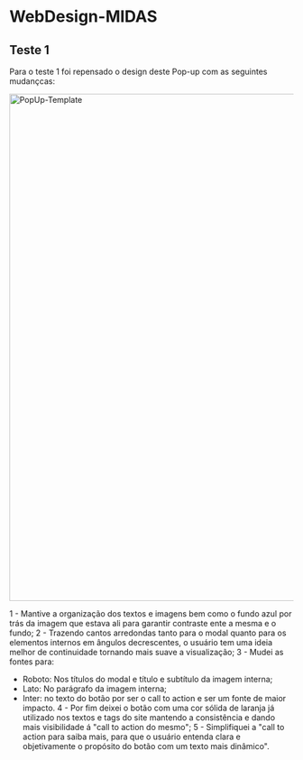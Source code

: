 # WebDesign-MIDAS

## Teste 1
Para o teste 1 foi repensado o design deste Pop-up com as seguintes mudançcas:

<img width="1587" height="899" alt="PopUp-Template" src="https://github.com/user-attachments/assets/e5fc74c5-920b-43b8-880f-9bb20126b905" />

1 - Mantive a organização dos textos e imagens bem como o fundo azul por trás da imagem que estava ali para garantir contraste ente a mesma e o fundo;
2 - Trazendo cantos arredondas tanto para o modal quanto para os elementos internos em ângulos decrescentes, o usuário tem uma ideia melhor de continuidade tornando mais suave a visualização;
3 - Mudei as fontes para:
  - Roboto: Nos títulos do modal e título e subtítulo da imagem interna;
  - Lato: No parágrafo da imagem interna;
  - Inter: no texto do botão por ser o call to action e ser um fonte de maior impacto.
4 - Por fim deixei o botão com uma cor sólida de laranja já utilizado nos textos e tags do site mantendo a consistência e dando mais visibilidade á "call to action do mesmo";
5 - Simplifiquei a "call to action para saiba mais, para que o usuário entenda clara e objetivamente o propósito do botão com um texto mais dinâmico".
